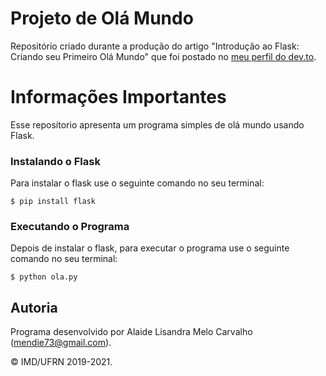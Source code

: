 # Projeto de Olá Mundo
Repositório criado durante a produção do artigo "Introdução ao Flask: Criando seu Primeiro Olá Mundo" que foi postado no [meu perfil do dev.to](https://dev.to/lisandramelo/).

# Informações Importantes

Esse reposítorio apresenta um programa simples de olá mundo usando Flask.

### Instalando o Flask

Para instalar o flask use o seguinte comando no seu terminal:
```shell
$ pip install flask
```

### Executando o Programa

Depois de instalar o flask, para executar o programa use o seguinte comando no seu terminal:
```shell
$ python ola.py
```

## Autoria

Programa desenvolvido por Alaide Lisandra Melo Carvalho (<mendie73@gmail.com>).

&copy; IMD/UFRN 2019-2021.